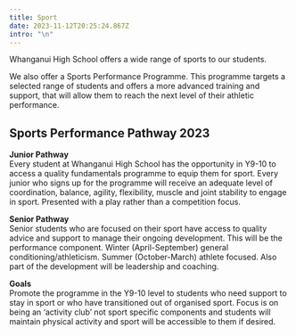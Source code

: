 ```yaml
---
title: Sport
date: 2023-11-12T20:25:24.867Z
intro: "\n"
---
```


Whanganui High School offers a wide range of sports to our students.

We also offer a Sports Performance Programme. This programme targets a selected range of students and offers a more advanced training and support, that will allow them to reach the next level of their athletic performance.

## Sports Performance Pathway 2023

**Junior Pathway**  
Every student at Whanganui High School has the opportunity in Y9-10 to access a quality fundamentals programme to equip them for sport. 
Every junior who signs up for the programme will receive an adequate level of coordination, balance, agility, flexibility, muscle and joint stability to engage in sport. Presented with a play rather than a competition focus.

**Senior Pathway**  
Senior students who are focused on their sport have access to quality advice and support to manage their ongoing development. This will be the performance component. Winter (April-September) general conditioning/athleticism. Summer (October-March) athlete focused. Also part of the development will be leadership and coaching. 

**Goals**  
Promote the programme in the Y9-10 level to students who need support to stay in sport or who have transitioned out of organised sport. Focus is on being an ‘activity club’ not sport specific components and students will maintain physical activity and sport will be accessible to them if desired.  


